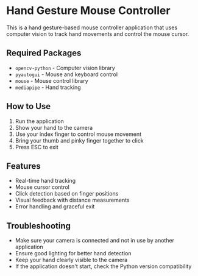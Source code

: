 # Hand Gesture Mouse Controller

This is a hand gesture-based mouse controller application that uses computer vision to track hand movements and control the mouse cursor.





## Required Packages
- `opencv-python` - Computer vision library
- `pyautogui` - Mouse and keyboard control
- `mouse` - Mouse control library
- `mediapipe` - Hand tracking 

## How to Use
1. Run the application
2. Show your hand to the camera
3. Use your index finger to control mouse movement
4. Bring your thumb and pinky finger together to click
5. Press ESC to exit

## Features
- Real-time hand tracking
- Mouse cursor control
- Click detection based on finger positions
- Visual feedback with distance measurements
- Error handling and graceful exit

## Troubleshooting
- Make sure your camera is connected and not in use by another application
- Ensure good lighting for better hand detection
- Keep your hand clearly visible to the camera
- If the application doesn't start, check the Python version compatibility 
